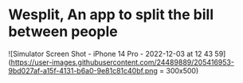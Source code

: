 # Wesplit, An app to split the bill between people

![Simulator Screen Shot - iPhone 14 Pro - 2022-12-03 at 12 43 59](https://user-images.githubusercontent.com/24489889/205416953-9bd027af-a15f-4131-b6a0-9e81c81c40bf.png = 300x500)
